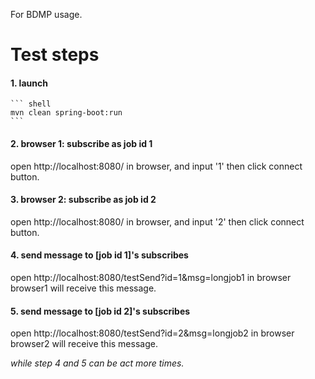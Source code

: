 For BDMP usage.

# Test steps
#### 1. launch

    ``` shell
    mvn clean spring-boot:run
    ```

#### 2. browser 1: subscribe as job id 1
open http://localhost:8080/ in browser, and input '1' then click connect button.

#### 3. browser 2: subscribe as job id 2
open http://localhost:8080/ in browser, and input '2' then click connect button.

#### 4. send message to [job id 1]'s subscribes
open http://localhost:8080/testSend?id=1&msg=longjob1 in browser
browser1 will receive this message.

#### 5. send message to [job id 2]'s subscribes
open http://localhost:8080/testSend?id=2&msg=longjob2 in browser
browser2 will receive this message.

*while step 4 and 5 can be act more times.*
